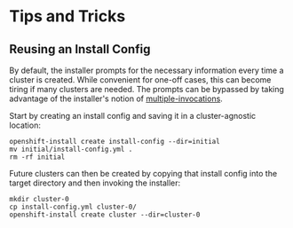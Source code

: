 # Tips and Tricks

## Reusing an Install Config

By default, the installer prompts for the necessary information every time a cluster is created. While convenient for one-off cases, this can become tiring if many clusters are needed. The prompts can be bypassed by taking advantage of the installer's notion of [multiple-invocations].

Start by creating an install config and saving it in a cluster-agnostic location:

```console
openshift-install create install-config --dir=initial
mv initial/install-config.yml .
rm -rf initial
```

Future clusters can then be created by copying that install config into the target directory and then invoking the installer:

```console
mkdir cluster-0
cp install-config.yml cluster-0/
openshift-install create cluster --dir=cluster-0
```

[multiple-invocations]: overview.md#multiple-invocations
